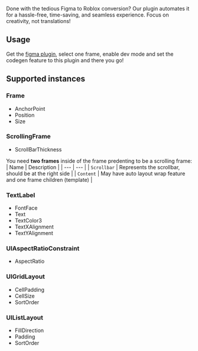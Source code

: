 Done with the tedious Figma to Roblox conversion? Our plugin automates it for a hassle-free, time-saving, and seamless experience. Focus on creativity, not translations!

## Usage
Get the [figma plugin](https://www.figma.com/community/plugin/1259633080534983873/Figblox), select one frame, enable dev mode and set the codegen feature to this plugin and there you go!

## Supported instances
### Frame
* AnchorPoint
* Position
* Size

### ScrollingFrame
* ScrollBarThickness

You need **two frames** inside of the frame predenting to be a scrolling frame:
| Name | Description |
| --- | --- |
| `Scrollbar` | Represents the scrollbar, should be at the right side |
| `Content` | May have auto layout wrap feature and one frame children (template) |

### TextLabel
* FontFace
* Text
* TextColor3
* TextXAlignment
* TextYAlignment

### UIAspectRatioConstraint
* AspectRatio

### UIGridLayout
* CellPadding
* CellSize
* SortOrder

### UIListLayout
* FillDirection
* Padding
* SortOrder

